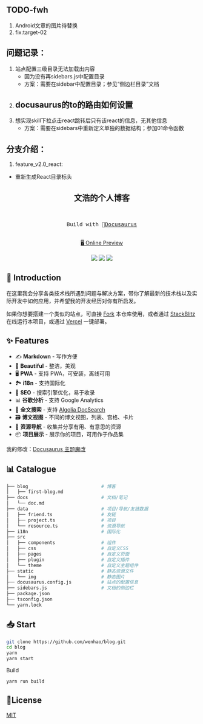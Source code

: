 ## TODO-fwh
1. Android文章的图片待替换
2. fix:target-02

## 问题记录：
1. 站点配置三级目录无法加载出内容
    - 因为没有再sidebars.js中配置目录
    - 方案：需要在sidebar中配置目录；参见“侧边栏目录”文档
2. docusaurus的to的路由如何设置
    - 
3. 想实现skill下拉点击react跳转后只有该react的信息，无其他信息
    - 方案：需要在sidebars中重新定义单独的数据结构；参加01命令函数


## 分支介绍：
1. feature_v2.0_react:
- 重新生成React目录标头





<h2 align="center">
文浩的个人博客
</h2><br>

<pre align="center">
 Build with 🦖<a href="https://docusaurus.io/">Docusaurus</a> 
</pre>

<p align="center">
<br>
<a href="https://wenhao.cn">🖥 Online Preview</a>
<br><br> 
<a href="https://vercel.com/new/clone?repository-url=https://github.com/wenhao/blog/tree/main&project-name=blog&repo-name=blog" rel="nofollow"><img src="https://vercel.com/button"></a>
<a href="https://app.netlify.com/start/deploy?repository=https://github.com/wenhao/blog" rel="nofollow"><img src="https://www.netlify.com/img/deploy/button.svg"></a>
<a href="https://stackblitz.com/github/wenhao/blog" rel="nofollow"><img src="https://developer.stackblitz.com/img/open_in_stackblitz.svg"></a>
</p>

## 👋 Introduction

在这里我会分享各类技术栈所遇到问题与解决方案，带你了解最新的技术栈以及实际开发中如何应用，并希望我的开发经历对你有所启发。

如果你想要搭建一个类似的站点，可直接 [Fork](https://github.com/wenhao/blog/fork) 本仓库使用，或者通过 [StackBlitz](https://stackblitz.com/github/wenhao/blog) 在线运行本项目，或通过 [Vercel](https://vercel.com/new/clone?repository-url=https://github.com/wenhao/blog/tree/main&project-name=blog&repo-name=blog) 一键部署。

## ✨ Features

- ✍️ **Markdown** - 写作方便
- 🎨 **Beautiful** - 整洁，美观
- 🖥️ **PWA** - 支持 PWA，可安装，离线可用
- 🏞️ **i18n** - 支持国际化
- 💯 **SEO** - 搜索引擎优化，易于收录
- 📊 **谷歌分析** - 支持 Google Analytics
- 🔎 **全文搜索** - 支持 [Algolia DocSearch](https://github.com/algolia/docsearch)
- 🗃️ **博文视图** - 不同的博文视图，列表、宫格、卡片
- 🌈 **资源导航** - 收集并分享有用、有意思的资源
- 📦 **项目展示** - 展示你的项目，可用作于作品集

我的修改：[Docusaurus 主题魔改](https://wenhao.cn/docs/docusaurus-guides)

## 📊 Catalogue

```bash
├── blog                           # 博客
│   ├── first-blog.md
├── docs                           # 文档/笔记
│   └── doc.md
├── data                           # 项目/导航/友链数据
│   ├── friend.ts                  # 友链
│   ├── project.ts                 # 项目
│   └── resource.ts                # 资源导航
├── i18n                           # 国际化
├── src
│   ├── components                 # 组件
│   ├── css                        # 自定义CSS
│   ├── pages                      # 自定义页面
│   ├── plugin                     # 自定义插件
│   └── theme                      # 自定义主题组件
├── static                         # 静态资源文件
│   └── img                        # 静态图片
├── docusaurus.config.js           # 站点的配置信息
├── sidebars.js                    # 文档的侧边栏
├── package.json
├── tsconfig.json
└── yarn.lock
```

## 📥 Start

```sh
git clone https://github.com/wenhao/blog.git
cd blog
yarn
yarn start
```

Build

```sh
yarn run build
```

## 📝License

[MIT](./LICENSE)
